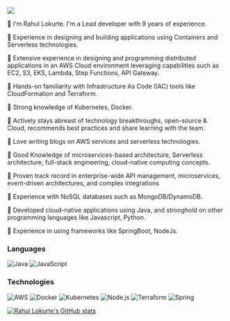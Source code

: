 ![](https://komarev.com/ghpvc/?username=rahulmlokurte&color=brightgreen&style=flat-square)

    
🔑 I'm Rahul Lokurte. I'm a Lead developer with 9 years of experience.
    
🔑 Experience in designing and building applications using Containers and Serverless technologies.

🔑 Extensive experience in designing and programming distributed applications in an AWS Cloud environment leveraging capabilities such as EC2, S3, EKS, Lambda, Step Functions,     API Gateway.

🔑 Hands-on familiarity with Infrastructure As Code (IAC) tools like CloudFormation and Terraform.

🔑 Strong knowledge of Kubernetes, Docker.

🔑 Actively stays abreast of technology breakthroughs, open-source & Cloud, recommends best practices and share learning with the team.

🔑 Love writing blogs on AWS services and serverless technologies. 

🔑 Good Knowledge of microservices-based architecture, Serverless architecture, full-stack engineering, cloud-native computing concepts.

🔑 Proven track record in enterprise-wide API management, microservices, event-driven architectures, and complex integrations

🔑 Experience with NoSQL databases such as MongoDB/DynamoDB.

🔑  Developed cloud-native applications using Java, and stronghold on other programming languages like Javascript, Python.

🔑 Experience in using frameworks like SpringBoot, NodeJs.
  </samp>
</p>

### Languages

![Java](https://img.shields.io/badge/-Java-000?&logo=Java&logoColor=007396)
![JavaScript](https://img.shields.io/badge/-JavaScript-000?&logo=JavaScript)

### Technologies

![AWS](https://img.shields.io/badge/-AWS-000?&logo=Amazon-AWS&logoColor=F90)
![Docker](https://img.shields.io/badge/-Docker-000?&logo=Docker)
![Kubernetes](https://img.shields.io/badge/-Kubernetes-000?&logo=Kubernetes)
![Node.js](https://img.shields.io/badge/-Node.js-000?&logo=node.js)
![Terraform](https://img.shields.io/badge/-Terraform-000?&logo=Terraform&logoColor=blue)
![Spring](https://img.shields.io/badge/-Spring-000?&logo=Spring)

[![Rahul Lokurte's GitHub stats](https://github-readme-stats.vercel.app/api?username=rahulmlokurte)](https://github.com/anuraghazra/github-readme-stats)
